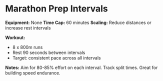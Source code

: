 # Marathon Prep Intervals

**Equipment:** None
**Time Cap:** 60 minutes
**Scaling:** Reduce distances or increase rest intervals

**Workout:**
- 8 x 800m runs
- Rest 90 seconds between intervals
- Target: consistent pace across all intervals

**Notes:**
Aim for 80-85% effort on each interval. Track split times. Great for building speed endurance.